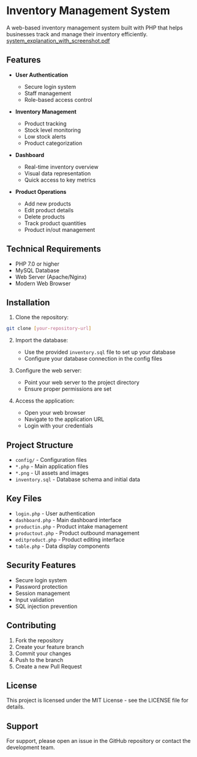 # Inventory Management System

A web-based inventory management system built with PHP that helps businesses track and manage their inventory efficiently.
[system_explanation_with_screenshot.pdf](https://github.com/user-attachments/files/20612763/system_explanation_with_screenshot.pdf)

## Features

- **User Authentication**
  - Secure login system
  - Staff management
  - Role-based access control

- **Inventory Management**
  - Product tracking
  - Stock level monitoring
  - Low stock alerts
  - Product categorization

- **Dashboard**
  - Real-time inventory overview
  - Visual data representation
  - Quick access to key metrics

- **Product Operations**
  - Add new products
  - Edit product details
  - Delete products
  - Track product quantities
  - Product in/out management

## Technical Requirements

- PHP 7.0 or higher
- MySQL Database
- Web Server (Apache/Nginx)
- Modern Web Browser

## Installation

1. Clone the repository:
```bash
git clone [your-repository-url]
```

2. Import the database:
   - Use the provided `inventory.sql` file to set up your database
   - Configure your database connection in the config files

3. Configure the web server:
   - Point your web server to the project directory
   - Ensure proper permissions are set

4. Access the application:
   - Open your web browser
   - Navigate to the application URL
   - Login with your credentials

## Project Structure

- `config/` - Configuration files
- `*.php` - Main application files
- `*.png` - UI assets and images
- `inventory.sql` - Database schema and initial data

## Key Files

- `login.php` - User authentication
- `dashboard.php` - Main dashboard interface
- `productin.php` - Product intake management
- `productout.php` - Product outbound management
- `editproduct.php` - Product editing interface
- `table.php` - Data display components

## Security Features

- Secure login system
- Password protection
- Session management
- Input validation
- SQL injection prevention

## Contributing

1. Fork the repository
2. Create your feature branch
3. Commit your changes
4. Push to the branch
5. Create a new Pull Request

## License

This project is licensed under the MIT License - see the LICENSE file for details.

## Support

For support, please open an issue in the GitHub repository or contact the development team. 
